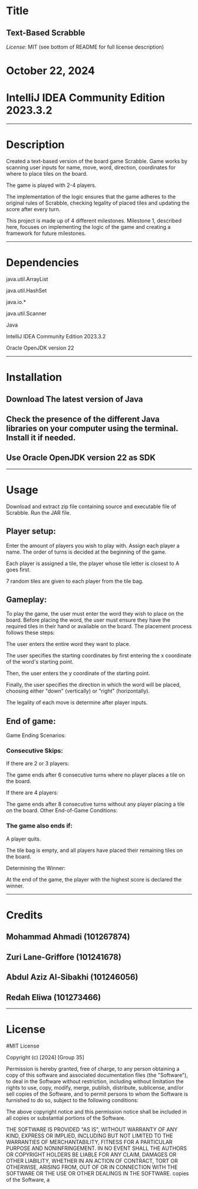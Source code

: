 # Title

## Text-Based Scrabble 

*License*: MIT (see bottom of README for full license description)

# October 22, 2024

# IntelliJ IDEA Community Edition 2023.3.2

__________________________________________________________________________________________________________________________

# Description

Created a text-based version of the board game Scrabble. Game works by scanning user inputs for name, move, word, direction, 
coordinates for where to place tiles on the board. 

The game is played with 2-4 players.

The implementation of the logic ensures that the game adheres to the original rules of Scrabble, checking legality of placed tiles 
and updating the score after every turn.

This project is made up of 4 different milestones. Milestone 1, described here, focuses on implementing the logic of the game and 
creating a framework for future milestones.

__________________________________________________________________________________________________________________________

# Dependencies

java.util.ArrayList

java.util.HashSet

java.io.*

java.util.Scanner

Java 

IntelliJ IDEA Community Edition 2023.3.2

Oracle OpenJDK version 22

__________________________________________________________________________________________________________________________

# Installation

## Download The latest version of Java

## Check the presence of the different Java libraries on your computer using the terminal. Install it if needed.

## Use Oracle OpenJDK version 22 as SDK
__________________________________________________________________________________________________________________________

# Usage

Download and extract zip file containing source and executable file of Scrabble. Run the JAR file.

## Player setup:

Enter the amount of players you wish to play with. Assign each player a name. The order of turns is decided at the beginning of the game. 

Each player is assigned a tile, the player whose tile letter is closest to A goes first.

7 random tiles are given to each player from the tile bag. 

## Gameplay:

To play the game, the user must enter the word they wish to place on the board. Before placing the word, the user must ensure they have the required tiles in their hand or available on the board. The placement process follows these steps:

The user enters the entire word they want to place.

The user specifies the starting coordinates by first entering the x coordinate  of the word's starting point.

Then, the user enters the y coordinate of the starting point.

Finally, the user specifies the direction in which the word will be placed, choosing either "down" (vertically) or "right" (horizontally).

The legality of each move is determine after player inputs.

## End of game: 

Game Ending Scenarios:

### Consecutive Skips:

If there are 2 or 3 players:

The game ends after 6 consecutive turns where no player places a tile on the board.

If there are 4 players:

The game ends after 8 consecutive turns without any player placing a tile on the board.
Other End-of-Game Conditions:

### The game also ends if:

A player quits.

The tile bag is empty, and all players have placed their remaining tiles on the board.

Determining the Winner:

At the end of the game, the player with the highest score is declared the winner.

__________________________________________________________________________________________________________________________

# Credits

## Mohammad Ahmadi (101267874)

## Zuri Lane-Griffore (101241678) 

## Abdul Aziz Al-Sibakhi (101246056)

## Redah Eliwa (101273466)
__________________________________________________________________________________________________________________________

# License

#MIT License

Copyright (c) [2024] [Group 35]

Permission is hereby granted, free of charge, to any person obtaining a copy
of this software and associated documentation files (the "Software"), to deal
in the Software without restriction, including without limitation the rights
to use, copy, modify, merge, publish, distribute, sublicense, and/or sell
copies of the Software, and to permit persons to whom the Software is
furnished to do so, subject to the following conditions:

The above copyright notice and this permission notice shall be included in all
copies or substantial portions of the Software.

THE SOFTWARE IS PROVIDED "AS IS", WITHOUT WARRANTY OF ANY KIND, EXPRESS OR
IMPLIED, INCLUDING BUT NOT LIMITED TO THE WARRANTIES OF MERCHANTABILITY,
FITNESS FOR A PARTICULAR PURPOSE AND NONINFRINGEMENT. IN NO EVENT SHALL THE
AUTHORS OR COPYRIGHT HOLDERS BE LIABLE FOR ANY CLAIM, DAMAGES OR OTHER
LIABILITY, WHETHER IN AN ACTION OF CONTRACT, TORT OR OTHERWISE, ARISING FROM,
OUT OF OR IN CONNECTION WITH THE SOFTWARE OR THE USE OR OTHER DEALINGS IN THE
SOFTWARE.
copies of the Software, a

